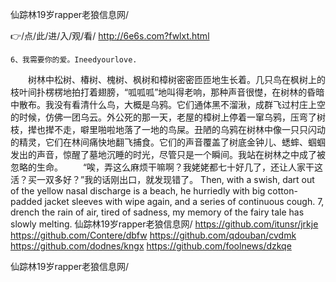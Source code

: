 
仙踪林19岁rapper老狼信息网/




👉/点/此/进/入/观/看/ http://6e6s.com?fwlxt.html




	6、我需要你的爱。Ineedyourlove.
　　树林中松树、椿树、槐树、枫树和樟树密密匝匝地生长着。几只鸟在枫树上的枝叶间扑楞楞地拍打着翅膀，“呱呱呱”地叫得老响，那种声音很憷，在树林的昏暗中散布。我没有看清什么鸟，大概是乌鸦。它们通体黑不溜湫，成群飞过村庄上空的时候，仿佛一团乌云。外公死的那一天，老屋的樟树上停着一窜乌鸦，压弯了树枝，撵也撵不走，噼里啪啦地落了一地的鸟屎。丑陋的乌鸦在树林中像一只只闪动的精灵，它们在林间痛快地翻飞捕食。它们的声音覆盖了树底金钟儿、蟋蟀、蝈蝈发出的声音，惊醒了墓地沉睡的时光，尽管只是一个瞬间。我站在树林之中成了被忽略的生命。
　　“唉，弄这么麻烦干嘛啊？我姥姥都七十好几了，还让人家干这活？买一双多好？”我的话刚出口，就发现错了。
Then, with a swish, dart out of the yellow nasal discharge is a beach, he hurriedly with big cotton-padded jacket sleeves with wipe again, and a series of continuous cough.
7, drench the rain of air, tired of sadness, my memory of the fairy tale has slowly melting.
仙踪林19岁rapper老狼信息网/ https://github.com/itunsr/jrkje
https://github.com/Contere/dbfw
https://github.com/qdouban/cvdmk
https://github.com/dodnes/kngx
https://github.com/foolnews/dzkqe





仙踪林19岁rapper老狼信息网/
